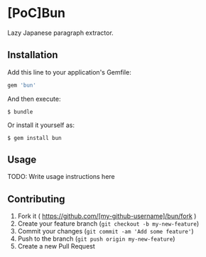 # [PoC]Bun

Lazy Japanese paragraph extractor.

## Installation

Add this line to your application's Gemfile:

```ruby
gem 'bun'
```

And then execute:

    $ bundle

Or install it yourself as:

    $ gem install bun

## Usage

TODO: Write usage instructions here

## Contributing

1. Fork it ( https://github.com/[my-github-username]/bun/fork )
2. Create your feature branch (`git checkout -b my-new-feature`)
3. Commit your changes (`git commit -am 'Add some feature'`)
4. Push to the branch (`git push origin my-new-feature`)
5. Create a new Pull Request
